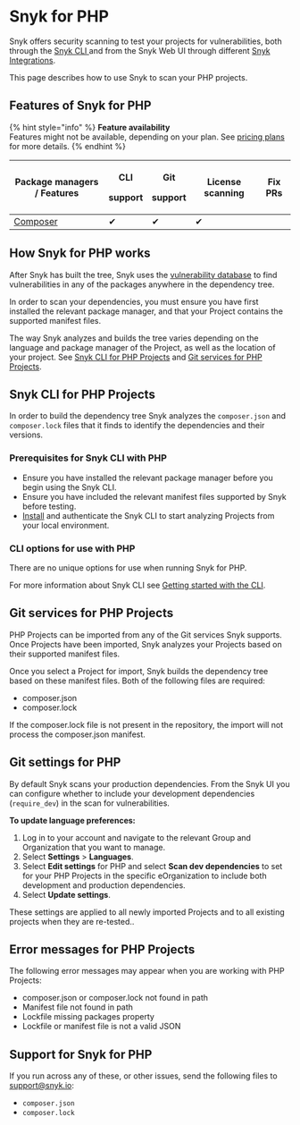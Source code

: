 # Snyk for PHP

Snyk offers security scanning to test your projects for vulnerabilities, both through the [Snyk CLI ](../../../snyk-cli/)and from the Snyk Web UI through different [Snyk Integrations](../../../integrations/).

This page describes how to use Snyk to scan your PHP projects.

## Features of Snyk for PHP

{% hint style="info" %}
**Feature availability**\
Features might not be available, depending on your plan. See [pricing plans](https://snyk.io/plans/) for more details.
{% endhint %}

| Package managers / Features         | <p>CLI</p><p>support</p> | <p>Git</p><p>support</p> | License scanning | Fix PRs |
| ----------------------------------- | ------------------------ | ------------------------ | ---------------- | ------- |
| [Composer](https://getcomposer.org) | ✔︎                       | ✔︎                       | ✔︎               |         |

## **How Snyk for PHP works**

After Snyk has built the tree, Snyk uses the [vulnerability database](https://snyk.io/vuln) to find vulnerabilities in any of the packages anywhere in the dependency tree.

In order to scan your dependencies, you must ensure you have first installed the relevant package manager, and that your Project contains the supported manifest files.

The way Snyk analyzes and builds the tree varies depending on the language and package manager of the Project, as well as the location of your project. See [Snyk CLI for PHP Projects](snyk-for-php.md#snyk-cli-for-php-projects) and [Git services for PHP Projects](snyk-for-php.md#git-services-for-php-projects).

## Snyk CLI for PHP Projects

In order to build the dependency tree Snyk analyzes the `composer.json` and `composer.lock` files that it finds to identify the dependencies and their versions.

### **Prerequisites for Snyk CLI with PHP**

* Ensure you have installed the relevant package manager before you begin using the Snyk CLI.
* Ensure you have included the relevant manifest files supported by Snyk before testing.
* [Install](../../../snyk-cli/install-the-snyk-cli/) and authenticate the Snyk CLI to start analyzing Projects from your local environment.

### **CLI options for use with PHP**

There are no unique options for use when running Snyk for PHP.

For more information about Snyk CLI see [Getting started with the CLI](../../../snyk-cli/getting-started-with-the-cli.md).

## Git services for PHP Projects

PHP Projects can be imported from any of the Git services Snyk supports. Once Projects have been imported, Snyk analyzes your Projects based on their supported manifest files.

Once you select a Project for import, Snyk builds the dependency tree based on these manifest files. Both of the following files are required:

* composer.json
* composer.lock

If the composer.lock file is not present in the repository, the import will not process the composer.json manifest.

## **Git settings for PHP**

By default Snyk scans your production dependencies. From the Snyk UI you can configure whether to include your development dependencies (`require_dev`) in the scan for vulnerabilities.

**To update language preferences:**

1. Log in to your account and navigate to the relevant Group and Organization that you want to manage.
2. Select **Settings** > **Languages**.
3. Select **Edit settings** for PHP and select **Scan dev dependencies** to set for your PHP Projects in the specific eOrganization to include both development and production dependencies.
4. Select **Update settings**.

These settings are applied to all newly imported Projects and to all existing projects when they are re-tested..

## Error messages for PHP Projects

The following error messages may appear when you are working with PHP Projects:

* composer.json or composer.lock not found in path
* Manifest file not found in path
* Lockfile missing packages property
* Lockfile or manifest file is not a valid JSON

## Support for Snyk for PHP

If you run across any of these, or other issues, send the following files to [support@snyk.io](mailto:support@snyk.io):

* `composer.json`
* `composer.lock`
